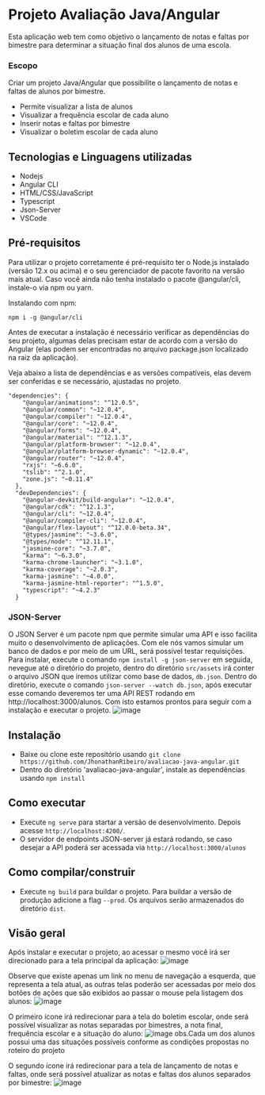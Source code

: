 # Projeto Avaliação Java/Angular

Esta aplicação web tem como objetivo o lançamento de notas e faltas por bimestre para determinar a situação final dos alunos de uma escola.

### Escopo
Criar um projeto Java/Angular que possibilite o lançamento de notas e faltas de alunos por bimestre.
- Permite visualizar a lista de alunos
- Visualizar a frequência escolar de cada aluno
- Inserir notas e faltas por bimestre
- Visualizar o boletim escolar de cada aluno

## Tecnologias e Linguagens utilizadas
- Nodejs
- Angular CLI
- HTML/CSS/JavaScript
- Typescript
- Json-Server
- VSCode

## Pré-requisitos
Para utilizar o projeto corretamente é pré-requisito ter o Node.js instalado (versão 12.x ou acima) e o seu gerenciador de pacote favorito na versão mais atual. Caso você ainda não tenha instalado o pacote @angular/cli, instale-o via npm ou yarn.

Instalando com npm:

```npm i -g @angular/cli```

Antes de executar a instalação é necessário verificar as dependências do seu projeto, algumas delas precisam estar de acordo com a versão do Angular (elas podem ser encontradas no arquivo package.json localizado na raiz da aplicação).

Veja abaixo a lista de dependências e as versões compatíveis, elas devem ser conferidas e se necessário, ajustadas no projeto.
```
"dependencies": {
    "@angular/animations": "^12.0.5",
    "@angular/common": "~12.0.4",
    "@angular/compiler": "~12.0.4",
    "@angular/core": "~12.0.4",
    "@angular/forms": "~12.0.4",
    "@angular/material": "^12.1.3",
    "@angular/platform-browser": "~12.0.4",
    "@angular/platform-browser-dynamic": "~12.0.4",
    "@angular/router": "~12.0.4",
    "rxjs": "~6.6.0",
    "tslib": "^2.1.0",
    "zone.js": "~0.11.4"
  },
  "devDependencies": {
    "@angular-devkit/build-angular": "~12.0.4",
    "@angular/cdk": "^12.1.3",
    "@angular/cli": "~12.0.4",
    "@angular/compiler-cli": "~12.0.4",
    "@angular/flex-layout": "^12.0.0-beta.34",
    "@types/jasmine": "~3.6.0",
    "@types/node": "^12.11.1",
    "jasmine-core": "~3.7.0",
    "karma": "~6.3.0",
    "karma-chrome-launcher": "~3.1.0",
    "karma-coverage": "~2.0.3",
    "karma-jasmine": "~4.0.0",
    "karma-jasmine-html-reporter": "^1.5.0",
    "typescript": "~4.2.3"
  }
```
### JSON-Server
O JSON Server é um pacote npm que permite simular uma API e isso facilita muito o desenvolvimento de aplicações. Com ele nós vamos simular um banco de dados e por meio de um URL, será possível testar requisições. Para instalar, execute o comando ```npm install -g json-server``` em seguida, nevegue até o diretório do projeto, dentro do diretório ```src/assets``` irá conter o arquivo JSON que iremos utilizar como base de dados, ```db.json```. Dentro do diretório, execute o comando ```json-server --watch db.json```, após executar esse comando deveremos ter uma API REST rodando em http://localhost:3000/alunos. Com isto estamos prontos para seguir com a instalação e executar o projeto. 
![image](https://user-images.githubusercontent.com/37172038/127853849-b16d0a92-634f-4b76-8a7a-bc8d2492bcf7.png)

## Instalação
- Baixe ou clone este repositório usando ```git clone https://github.com/JhonathanRibeiro/avaliacao-java-angular.git```
- Dentro do diretório 'avaliacao-java-angular', instale as dependências usando ```npm install```

## Como executar
- Execute ```ng serve``` para startar a versão de desenvolvimento. Depois acesse ```http://localhost:4200/```. 
- O servidor de endpoints JSON-server já estará rodando, se caso desejar a API poderá ser acessada via ```http://localhost:3000/alunos```

## Como compilar/construir
- Execute ```ng build``` para buildar o projeto. Para buildar a versão de produção adicione a flag ```--prod```. Os arquivos serão armazenados do diretório ```dist```.

## Visão geral
Após instalar e executar o projeto, ao acessar o mesmo você irá ser direcionado para a tela principal da aplicação:
![image](https://user-images.githubusercontent.com/37172038/127805230-3cb51617-9679-4192-a26f-79b0e6492804.png)

Observe que existe apenas um link no menu de navegação a esquerda, que representa a tela atual, as outras telas poderão ser acessadas por meio dos botões de ações que são exibidos ao passar o mouse pela listagem dos alunos:
![image](https://user-images.githubusercontent.com/37172038/127805351-709ec419-4270-4c74-8c01-e03be9009663.png)

O primeiro ícone irá redirecionar para a tela do boletim escolar, onde será possível visualizar as notas separadas por bimestres, a nota final, frequência escolar e a situação do aluno:
![image](https://user-images.githubusercontent.com/37172038/127805443-e8169406-36fe-4957-b624-aa59723e7dcf.png)
obs.Cada um dos alunos possui uma das situações possíveis conforme as condições propostas no roteiro do projeto

O segundo ícone irá redirecionar para a tela de lançamento de notas e faltas, onde será possível atualizar as notas e faltas dos alunos separados por bimestre:
![image](https://user-images.githubusercontent.com/37172038/127805620-ce59e4a9-c53b-4d52-99f0-464abc3d18a0.png)